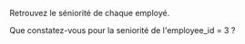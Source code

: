 Retrouvez le séniorité de chaque employé.

Que constatez-vous pour la seniorité de l'employee_id = 3 ?
